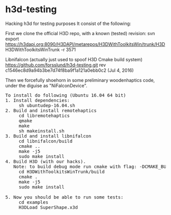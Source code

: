 # h3d-testing
Hacking h3d for testing purposes
It consist of the following:

First we clone the official H3D repo, with a known (tested) revision:
svn export https://h3dapi.org:8090/H3DAPI/metarepos/H3DWithToolkitsWin/trunk/H3D H3DWithToolkitsWinTrunk -r 3571

Libnifalcon (actually just used to spoof H3D Cmake build system)
https://github.com/forsslund/h3d-testing.git rev c1546ec8d9a94b3be7d74f8ba9f1a121a0ebb0c2 (Jul 4, 2016)

Then we forcefully shoehorn in some preliminary woodenhaptics code, under the diguise as "NiFalconDevice".

<pre>
To install do following (Ubuntu 16.04 64 bit)
1. Install dependencies: 
     sh ubuntudep-16.04.sh
2. Build and install remotehaptics
     cd libremotehaptics
     qmake
     make
     sh makeinstall.sh
3. Build and install libnifalcon
     cd libnifalcon/build
     cmake ..
     make -j5
     sudo make install
4. Build H3D (with our hacks). 
   Note: to build debug mode run cmake with flag: -DCMAKE_BUILD_TYPE=Debug
     cd H3DWithToolkitsWinTrunk/build
     cmake .
     make -j5
     sudo make install

5. Now you should be able to run some tests:
     cd examples
     H3DLoad SuperShape.x3d
</p>
